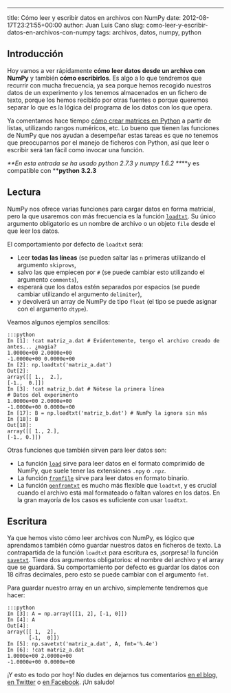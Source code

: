 ---
title: Cómo leer y escribir datos en archivos con NumPy
date: 2012-08-17T23:21:55+00:00
author: Juan Luis Cano
slug: como-leer-y-escribir-datos-en-archivos-con-numpy
tags: archivos, datos, numpy, python

## Introducción

Hoy vamos a ver rápidamente **cómo leer datos desde un archivo con NumPy** y también **cómo escribirlos**. Es algo a lo que tendremos que recurrir con mucha frecuencia, ya sea porque hemos recogido nuestros datos de un experimento y los tenemos almacenados en un fichero de texto, porque los hemos recibido por otras fuentes o porque queremos separar lo que es la lógica del programa de los datos con los que opera.

Ya comentamos hace tiempo [cómo crear matrices en Python](https://pybonacci.org/2012/06/11/como-crear-matrices-en-python-con-numpy/ "Cómo crear matrices en Python con NumPy") a partir de listas, utilizando rangos numéricos, etc. Lo bueno que tienen las funciones de NumPy que nos ayudan a desempeñar estas tareas es que no tenemos que preocuparnos por el manejo de ficheros con Python, así que leer o escribir será tan fácil como invocar una función.

_**En esta entrada se ha usado python 2.7.3 y numpy 1.6.2 **_**y es compatible con ****python 3.2.3**

## Lectura

NumPy nos ofrece varias funciones para cargar datos en forma matricial, pero la que usaremos con más frecuencia es la función [`loadtxt`](http://docs.scipy.org/doc/numpy/reference/generated/numpy.loadtxt.html). Su único argumento obligatorio es un nombre de archivo o un objeto `file` desde el que leer los datos.

<!--more-->

El comportamiento por defecto de `loadtxt` será:

  * Leer **todas las líneas** (se pueden saltar las `n` primeras utilizando el argumento `skiprows`,
  * salvo las que empiecen por `#` (se puede cambiar esto utilizando el argumento `comments`),
  * esperará que los datos estén separados por espacios (se puede cambiar utilizando el argumento `delimiter`),
  * y devolverá un array de NumPy de tipo `float` (el tipo se puede asignar con el argumento `dtype`).

Veamos algunos ejemplos sencillos:

    :::python
    In [1]: !cat matriz_a.dat # Evidentemente, tengo el archivo creado de antes... ¿magia?
    1.0000e+00 2.0000e+00
    -1.0000e+00 0.0000e+00
    In [2]: np.loadtxt('matriz_a.dat')
    Out[2]:
    array([[ 1.,  2.],
    [-1.,  0.]])
    In [3]: !cat matriz_b.dat # Nótese la primera línea
    # Datos del experimento
    1.0000e+00 2.0000e+00
    -1.0000e+00 0.0000e+00
    In [17]: B = np.loadtxt('matriz_b.dat') # NumPy la ignora sin más
    In [18]: B
    Out[18]:
    array([[ 1., 2.],
    [-1., 0.]])

Otras funciones que también sirven para leer datos son:

  * La función [`load`](http://docs.scipy.org/doc/numpy/reference/generated/numpy.load.html) sirve para leer datos en el formato comprimido de NumPy, que suele tener las extensiones `.npy` o `.npz`.
  * La función [`fromfile`](http://docs.scipy.org/doc/numpy/reference/generated/numpy.fromfile.html) sirve para leer datos en formato binario.
  * La función [`genfromtxt`](http://docs.scipy.org/doc/numpy/reference/generated/numpy.genfromtxt.html) es mucho más flexible que `loadtxt`, y es crucial cuando el archivo está mal formateado o faltan valores en los datos. En la gran mayoría de los casos es suficiente con usar `loadtxt`.

## Escritura

Ya que hemos visto cómo leer archivos con NumPy, es lógico que aprendamos también cómo guardar nuestros datos en ficheros de texto. La contrapartida de la función `loadtxt` para escritura es, ¡sorpresa! la función [`savetxt`](http://docs.scipy.org/doc/numpy/reference/generated/numpy.savetxt.html). Tiene dos argumentos obligatorios: el nombre del archivo y el array que se guardará. Su comportamiento por defecto es guardar los datos con 18 cifras decimales, pero esto se puede cambiar con el argumento `fmt`.

Para guardar nuestro array en un archivo, simplemente tendremos que hacer:

    :::python
    In [3]: A = np.array([[1, 2], [-1, 0]])
    In [4]: A
    Out[4]:
    array([[ 1,  2],
           [-1,  0]])
    In [5]: np.savetxt('matriz_a.dat', A, fmt='%.4e')
    In [6]: !cat matriz_a.dat
    1.0000e+00 2.0000e+00
    -1.0000e+00 0.0000e+00

¡Y esto es todo por hoy! No dudes en dejarnos tus comentarios [en el blog](#respond), [en Twitter](https://twitter.com/Pybonacci) o [en Facebook](https://www.facebook.com/Pybonacci). ¡Un saludo!